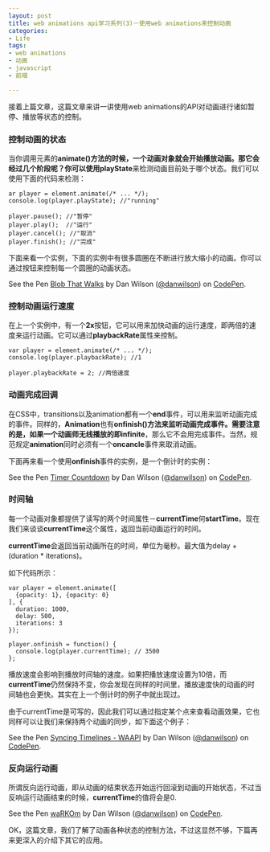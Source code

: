 ```yaml
---
layout: post
title: web animations api学习系列(3)－使用web animations来控制动画
categories:
- Life
tags:
- web animations
- 动画
- javascript
- 前端

---
```


接着上篇文章，这篇文章来讲一讲使用web animations的API对动画进行诸如暂停、播放等状态的控制。

### 控制动画的状态

当你调用元素的**animate()**方法的时候，一个动画对象就会开始播放动画。那它会经过几个阶段呢？你可以使用**playState**来检测动画目前处于哪个状态。我们可以使用下面的代码来检测：


```
ar player = element.animate(/* ... */);
console.log(player.playState); //"running"

player.pause(); //"暂停"
player.play();  //"运行"
player.cancel(); //"取消"
player.finish(); //"完成"
```

下面来看一个实例，下面的实例中有很多圆圈在不断进行放大缩小的动画。你可以通过按钮来控制每一个圆圈的动画状态。

<p data-height="464" data-theme-id="17491" data-slug-hash="WvXRYg" data-default-tab="result" data-user="danwilson" data-embed-version="2" class="codepen">See the Pen <a href="http://codepen.io/danwilson/pen/WvXRYg/">Blob That Walks</a> by Dan Wilson (<a href="http://codepen.io/danwilson">@danwilson</a>) on <a href="http://codepen.io">CodePen</a>.</p>
<script async src="//assets.codepen.io/assets/embed/ei.js"></script>

### 控制动画运行速度

在上一个实例中，有一个**2x**按钮，它可以用来加快动画的运行速度，即两倍的速度来运行动画。它可以通过**playbackRate**属性来控制。


```
var player = element.animate(/* ... */);
console.log(player.playbackRate); //1

player.playbackRate = 2; //两倍速度
```

### 动画完成回调

在CSS中，transitions以及animation都有一个**end**事件，可以用来监听动画完成的事件。同样的，**Animation**也有**onfinish()**方法来监听动画完成事件。需要注意的是，如果一个动画师无线播放的即**infinite**，那么它不会用完成事件。当然，规范规定**animation**同时必须有一个**oncancle**事件来取消动画。

下面再来看一个使用**onfinish**事件的实例，是一个倒计时的实例：

<p data-height="326" data-theme-id="17491" data-slug-hash="RPMVZJ" data-default-tab="result" data-user="danwilson" data-embed-version="2" class="codepen">See the Pen <a href="http://codepen.io/danwilson/pen/RPMVZJ/">Timer Countdown</a> by Dan Wilson (<a href="http://codepen.io/danwilson">@danwilson</a>) on <a href="http://codepen.io">CodePen</a>.</p>
<script async src="//assets.codepen.io/assets/embed/ei.js"></script>

### 时间轴

每一个动画对象都提供了读写的两个时间属性－**currentTime**何**startTime**。现在我们来谈谈**currentTime**这个属性，返回当前动画运行的时间。

**currentTime**会返回当前动画所在的时间，单位为毫秒。最大值为delay + (duration * iterations)。

如下代码所示：


```
var player = element.animate([
  {opacity: 1}, {opacity: 0}
], {
  duration: 1000,
  delay: 500,
  iterations: 3
});

player.onfinish = function() {
  console.log(player.currentTime); // 3500
};
```

播放速度会影响到播放时间轴的速度。如果把播放速度设置为10倍，而**currentTime**仍然保持不变，你会发现在同样的时间里，播放速度快的动画的时间轴也会更快。其实在上一个倒计时的例子中就出现过。

由于currentTime是可写的，因此我们可以通过指定某个点来查看动画效果，它也同样可以让我们来保持两个动画的同步，如下面这个例子：

<p data-height="300" data-theme-id="17491" data-slug-hash="YXYWKK" data-default-tab="result" data-user="danwilson" data-embed-version="2" class="codepen">See the Pen <a href="http://codepen.io/danwilson/pen/YXYWKK/">Syncing Timelines - WAAPI</a> by Dan Wilson (<a href="http://codepen.io/danwilson">@danwilson</a>) on <a href="http://codepen.io">CodePen</a>.</p>
<script async src="//assets.codepen.io/assets/embed/ei.js"></script>

### 反向运行动画

所谓反向运行动画，即从动画的结束状态开始运行回滚到动画的开始状态，不过当反响运行动画结束的时候，**currentTime**的值将会是0.

<p data-height="300" data-theme-id="17491" data-slug-hash="waRKOm" data-default-tab="result" data-user="danwilson" data-embed-version="2" class="codepen">See the Pen <a href="http://codepen.io/danwilson/pen/waRKOm/">waRKOm</a> by Dan Wilson (<a href="http://codepen.io/danwilson">@danwilson</a>) on <a href="http://codepen.io">CodePen</a>.</p>
<script async src="//assets.codepen.io/assets/embed/ei.js"></script>

OK，这篇文章，我们了解了动画各种状态的控制方法，不过这显然不够，下篇再来更深入的介绍下其它的应用。










